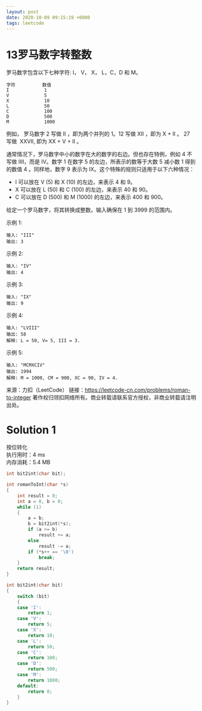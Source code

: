 ```yaml
---
layout: post
date: 2020-10-09 09:15:19 +0800
tags: leetcode
---
```


# 13罗马数字转整数
罗马数字包含以下七种字符: I， V， X， L，C，D 和 M。
```
字符          数值
I             1
V             5
X             10
L             50
C             100
D             500
M             1000
```
例如， 罗马数字 2 写做 II ，即为两个并列的 1。12 写做 XII ，即为 X + II 。 27 写做  XXVII, 即为 XX + V + II 。

通常情况下，罗马数字中小的数字在大的数字的右边。但也存在特例，例如 4 不写做 IIII，而是 IV。数字 1 在数字 5 的左边，所表示的数等于大数 5 减小数 1 得到的数值 4 。同样地，数字 9 表示为 IX。这个特殊的规则只适用于以下六种情况：

+ I 可以放在 V (5) 和 X (10) 的左边，来表示 4 和 9。
+ X 可以放在 L (50) 和 C (100) 的左边，来表示 40 和 90。 
+ C 可以放在 D (500) 和 M (1000) 的左边，来表示 400 和 900。

给定一个罗马数字，将其转换成整数。输入确保在 1 到 3999 的范围内。

示例 1:
```
输入: "III"
输出: 3
```
示例 2:
```
输入: "IV"
输出: 4
```
示例 3:
```
输入: "IX"
输出: 9
```
示例 4:
```
输入: "LVIII"
输出: 58
解释: L = 50, V= 5, III = 3.
```
示例 5:
```
输入: "MCMXCIV"
输出: 1994
解释: M = 1000, CM = 900, XC = 90, IV = 4.
```
来源：力扣（LeetCode）
链接：https://leetcode-cn.com/problems/roman-to-integer
著作权归领扣网络所有。商业转载请联系官方授权，非商业转载请注明出处。

# Solution 1
按位转化  
执行用时：4 ms  
内存消耗：5.4 MB  
``` c
int bit2int(char bit);

int romanToInt(char *s)
{
    int result = 0;
    int a = 0, b = 0;
    while (1)
    {
        a = b;
        b = bit2int(*s);
        if (a >= b)
            result += a;
        else
            result -= a;
        if (*s++ == '\0')
            break;
    }
    return result;
}

int bit2int(char bit)
{
    switch (bit)
    {
    case 'I':
        return 1;
    case 'V':
        return 5;
    case 'X':
        return 10;
    case 'L':
        return 50;
    case 'C':
        return 100;
    case 'D':
        return 500;
    case 'M':
        return 1000;
    default:
        return 0;
    }
}
```